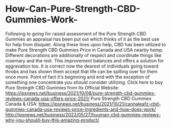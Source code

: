 # How-Can-Pure-Strength-CBD-Gummies-Work-
Following to going for raised assessment of the Pure Strength CBD Gummies an appraisal has been put out which thinks of it as the best use for help from disquiet. Along these lines upon help, CBD has been utilized to make Pure Strength CBD Gummies Price in Canada and USA nearby hemp. Different decorations are additionally of respect and coordinate things like rosemary and the rest. This improvement balances and offers a solution for aggravation too. It is correct now the dearest of individuals going toward throbs and has shown them accept that life can be spilling over for them once more. Point of fact it's beginning and end with the exception of something one concentrate you should consider utilizing. Click here to buy Pure Strength CBD Gummies from Its Official Website: https://ipsnews.net/business/2021/10/08/pure-strength-cbd-gummies-reviews-canada-usa-offers-price-2021/  Pure Strength CBD Gummies Canada &amp; USA: https://ipsnews.net/business/2021/10/21/cannaleafz-cbd-gummies-canada-usa-reviews-price-ingredients-and-how-does-work/  http://ipsnews.net/business/2022/05/27/huuman-cbd-gummies-reviews-why-you-should-buy-this-amazing-product/
